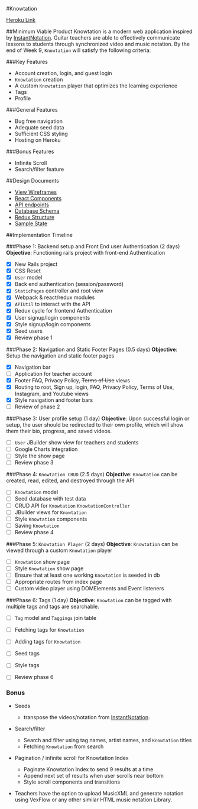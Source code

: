 #Knowtation

[Heroku Link](http://knowtation.herokuapp.com/)

##Minimum Viable Product
Knowtation is a modern web application inspired by [InstantNotation](http://instantnotation.com). Guitar teachers are able to effectively communicate lessons to students through synchronized video and music notation. By the end of Week 9, `Knowtation` will satisfy the following criteria:

###Key Features
  * Account creation, login, and guest login
  * `Knowtation` creation
  * A custom `Knowtation` player that optimizes the learning experience
  * Tags
  * Profile

###General Features
  * Bug free navigation
  * Adequate seed data
  * Sufficient CSS styling
  * Hosting on Heroku

###Bonus Features
  * Infinite Scroll
  * Search/filter feature

##Design Documents
  * [View Wireframes](./wireframes/)
  * [React Components](./component-heirarchy.md)
  * [API endpoints](./api-endpoints.md)
  * [Database Schema](./schema.md)
  * [Redux Structure](./redux-structure.md)
  * [Sample State](./sample-state.md)

##Implementation Timeline

###Phase 1: Backend setup and Front End user Authentication (2 days)
**Objective**: Functioning rails project with front-end Authentication
  - [x] New Rails project
  - [x] CSS Reset
  - [x] `User` model
  - [x] Back end authentication (session/password)
  - [x] `StaticPages` controller and root view
  - [x] Webpack & react/redux modules
  - [x] `APIUtil` to interact with the API
  - [x] Redux cycle for frontend Authentication
  - [x] User signup/login components
  - [x] Style signup/login components
  - [x] Seed users
  - [x] Review phase 1

###Phase 2: Navigation and Static Footer Pages (0.5 days)
**Objective**: Setup the navigation and static footer pages
  - [x] Navigation bar
  - [ ] Application for teacher account
  - [x] Footer FAQ, Privacy Policy, ~~Terms of Use~~ views
  - [x] Routing to root, Sign up, login, FAQ, Privacy Policy, Terms of Use, Instagram, and Youtube views
  - [x] Style navigation and footer bars
  - [ ] Review of phase 2

###Phase 3: User profile setup (1 day)
**Objective**: Upon successful login or setup, the user should be redirected to their own profile, which will show them their bio, progress, and saved videos.
  - [ ] `User` JBuilder show view for teachers and students
  - [ ] Google Charts integration
  - [ ] Style the show page
  - [ ] Review phase 3

###Phase 4: `Knowtation CRUD` (2.5 days)
**Objective**: `Knowtation` can be created, read, edited, and destroyed through the API
  - [ ] `Knowtation` model
  - [ ] Seed database with test data
  - [ ] CRUD API for `Knowtation` `KnowtationController`
  - [ ] JBuilder views for `Knowtation`
  - [ ] Style `Knowtation` components
  - [ ] Saving `Knowtation`
  - [ ] Review phase 4

###Phase 5: `Knowtation Player` (2 days)
**Objective**: `Knowtation` can be viewed through a custom `Knowtation` player
  - [ ] `Knowtation` show page
  - [ ] Style `Knowtation` show page
  - [ ] Ensure that at least one working `Knowtation` is seeded in db
  - [ ] Appropriate routes from index page
  - [ ] Custom video player using DOMElements and Event listeners

###Phase 6: Tags (1 day)
**Objective:** `Knowtation` can be tagged with multiple tags and tags are searchable.
  - [ ] `Tag` model and `Taggings` join table
  - [ ] Fetching tags for `Knowtation`
  - [ ] Adding tags for `Knowtation`
  - [ ] Seed tags
  - [ ] Style tags
  - [ ] Review phase 6


### Bonus
  * Seeds
    * transpose the videos/notation from [InstantNotation](http://instantnotation.com).


  * Search/filter
    * Search and filter using tag names, artist names, and `Knowtation` titles
    * Fetching `Knowtation` from search


  * Pagination / infinite scroll for Knowtation Index
    * Paginate Knowtation Index to send 9 results at a time
    * Append next set of results when user scrolls near bottom
    * Style scroll components and transitions


  * Teachers have the option to upload MusicXML and generate notation using VexFlow or any other similar HTML music notation Library.
